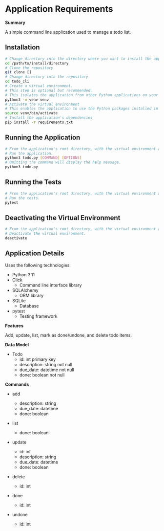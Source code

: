 # Application Requirements

**Summary**

A simple command line application used to manage a todo list.

## Installation

```sh
# Change directory into the directory where you want to install the application
cd /path/to/install/directory
# Clone the repository
git clone []
# Change directory into the repository
cd todo_cli
# Create a virtual environment. 
# This step is optional but recommended.
# This isolates the application from other Python applications on your system.
python3 -m venv venv
# Activate the virtual environment
# This enables the application to use the Python packages installed in the virtual environment.
source venv/bin/activate
# Install the application's dependencies
pip install -r requirements.txt

```

## Running the Application

```sh
# From the application's root directory, with the virtual environment activated...
# Run the application.
python3 todo.py [COMMAND] [OPTIONS]
# Omitting the command will display the help message.
python3 todo.py
```

## Running the Tests

```sh
# From the application's root directory, with the virtual environment activated...
# Run the tests.
pytest
```

## Deactivating the Virtual Environment

```sh
# From the application's root directory, with the virtual environment activated...
# Deactivate the virtual environment.
deactivate
```

## Application Details

Uses the following technologies:

- Python 3.11
- Click
  - Command line interface library
- SQLAlchemy 
  - ORM library
- SQLite 
  - Database
- pytest
  - Testing framework

**Features**

Add, update, list, mark as done/undone, and delete todo items.


**Data Model**

- Todo
  - id:             int         primary key
  - description:    string      not null
  - due_date:       datetime    not null
  - done:           boolean     not null
  

**Commands**

- add
  - description:    string
  - due_date:       datetime
  - done:           boolean

- list
    - done:         boolean

- update
  - id:             int
  - description:    string
  - due_date:       datetime
  - done:           boolean

- delete
    - id: int

- done
    - id: int

- undone
    - id: int